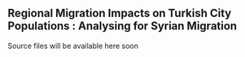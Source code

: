 ## Regional Migration Impacts on Turkish City Populations : Analysing for Syrian Migration

Source files will be available here soon
